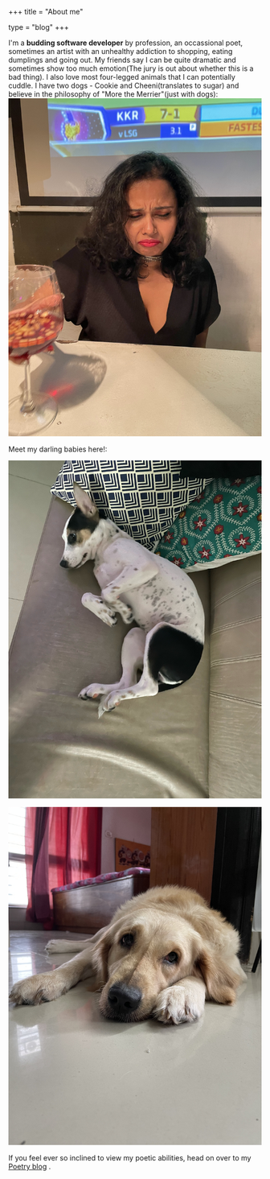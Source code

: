 +++
title = "About me"

type = "blog"
+++

I'm a **budding software developer** by profession, an occassional poet, sometimes an artist with an unhealthy addiction to shopping, eating dumplings and going out. My friends say I can be quite dramatic and sometimes show too much emotion(The jury is out about whether this is a bad thing). I also love most four-legged animals that I can potentially cuddle. I have two dogs - Cookie and Cheeni(translates to sugar) and believe in the philosophy of "More the Merrier"(just with dogs):
![](/img/dramatic.jpg)

Meet my darling babies here!:

![*This is Cheeni (asleep)*](/img/cheeni.jpg)

![This is Cookie right after she woke up](/img/cookie.jpg)

If you feel ever so inclined to view my poetic abilities, head on over to my [Poetry blog](https://anweshasmindbanters.blogspot.com/)
.

